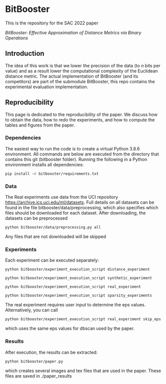 # BitBooster
This is the repository for the SAC 2022 paper

*BitBooster: Effective Approximation of Distance Metrics via Binary Operations* 

## Introduction
The idea of this work is that we lower the precision of the data (to $n$ bits per value) and as a result lower the computational complexity of the Euclidean distance metric. The actual implementation of BitBooster (and its competitors) are part of the submodule BitBooster, this repo contains the experimental evaluation implementation.

## Reproducibility
This page is dedicated to the reproducibility of the paper. We discuss how to obtain the data, how to redo the experiments, and how to compute the tables and figures from the paper.

### Dependencies
The easiest way to run the code is to create a virtual Python 3.8.6 environment. All commands are below are executed from the directory that contains this git (bitbooster folder). Running the following in a Python environment installs all dependencies:

```
pip install -r bitbooster/requirements.txt
```

### Data
The Real experiments use data from the UCI repository https://archive.ics.uci.edu/ml/datasets. Full details on all datasets can be found in the file bitbooster/data/preprocessing, which also specifies which files should be downloaded for each dataset. After downloading, the datasets can be preprocessed

```
python bitbooster/data/preprocessing.py all
```

Any files that are not downloaded will be skipped

### Experiments
Each experiment can be executed separately:

```
python bitbooster/experiment_execution_script distance_experiment
```
```
python bitbooster/experiment_execution_script synthetic_experiment
```
```
python bitbooster/experiment_execution_script real_experiment
```
```
python bitbooster/experiment_execution_script sparsity_experiments
```

The real experiment requires user input to determine the eps values. Alternatively, you can call
```
python bitbooster/experiment_execution_script real_experiment skip_eps
```
which uses the same eps values for dbscan used by the paper.

### Results
After execution, the results can be extracted:
```
python bitbooster/paper.py
```
which creates several images and tex files that are used in the paper. These files are saved in ./paper_results